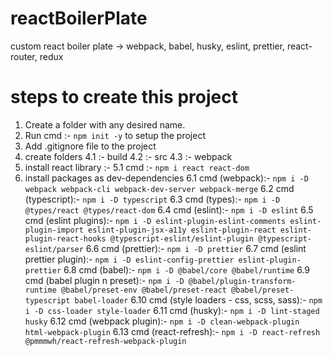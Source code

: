 # reactBoilerPlate
custom react boiler plate -> webpack, babel, husky, eslint, prettier, react-router, redux

# steps to create this project

1. Create a folder with any desired name.
2. Run cmd :- `npm init -y` to setup the project
3. Add .gitignore file to the project
4. create folders 
    4.1 :- build
    4.2 :- src 
    4.3 :- webpack
5. install react library :- 
    5.1 cmd :- `npm i react react-dom`
6. install packages as dev-dependencies 
    6.1 cmd (webpack):- `npm i -D webpack webpack-cli webpack-dev-server webpack-merge`
    6.2 cmd (typescript):- `npm i -D typescript`
    6.3 cmd (types):- `npm i -D @types/react @types/react-dom`
    6.4 cmd (eslint):- `npm i -D eslint`
    6.5 cmd (eslint plugins):- `npm i -D eslint-plugin-eslint-comments eslint-plugin-import eslint-plugin-jsx-a11y eslint-plugin-react eslint-plugin-react-hooks @typescript-eslint/eslint-plugin @typescript-eslint/parser`
    6.6 cmd (prettier):- `npm i -D prettier`
    6.7 cmd (eslint prettier plugin):- `npm i -D eslint-config-prettier eslint-plugin-prettier`
    6.8 cmd (babel):- `npm i -D @babel/core @babel/runtime`
    6.9 cmd (babel plugin n preset):- `npm i -D @babel/plugin-transform-runtime @babel/preset-env @babel/preset-react @babel/preset-typescript babel-loader`
    6.10 cmd (style loaders - css, scss, sass):- `npm i -D css-loader style-loader`
    6.11 cmd (husky):- `npm i -D lint-staged husky`
    6.12 cmd (webpack plugin):- `npm i -D clean-webpack-plugin html-webpack-plugin`
    6.13 cmd (react-refresh):- `npm i -D react-refresh @pmmmwh/react-refresh-webpack-plugin`

